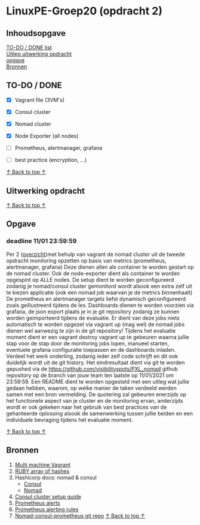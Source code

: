 # LinuxPE-Groep20 (opdracht 2)

## Inhoudsopgave
[TO-DO / DONE list](#to-do--done) <br/>
[Uitleg uitwerking opdracht](#Uitwerking-opdracht) <br/>
[opgave](#Opgave) <br/>
[Bronnen](#Bronnen) <br/>

## TO-DO / DONE

- [x] Vagrant file (3VM's)
- [x] Consul cluster
- [x] Nomad cluster
- [x] Node Exporter (all nodes)
- [ ] Prometheus, alertmanager, grafana
- [ ] best practice (encryption, ...)


[↑ Back to top ↑](#Inhoudsopgave) 

## Uitwerking opdracht



[↑ Back to top ↑](#Inhoudsopgave) 

## Opgave 
### deadline 11/01 23:59:59

Per 2 ([overzicht](https://docs.google.com/spreadsheets/d/1Q69y0qAsR0N5FGCZiHLzsOxO48YiUsMZfEyjJGxvy-g/edit#gid=0))met behulp van vagrant de nomad cluster uit de tweede opdracht monitoring opzetten op basis van metrics (prometheus, alertmanager, grafana)
Deze dienen allen als container te worden gestart op de nomad cluster. Ook de node-exporter dient als container te worden opgespint op ALLE nodes.
De setup dient te worden geconfigureerd zodanig je nomad/consul cluster gemonitord wordt alsook een extra zelf uit te kiezen applicatie (ook een nomad job waarvan je de metrics binnenhaalt)
De prometheus en alertmanager targets liefst dynamisch geconfigureerd zoals geillustreerd tijdens de les. Dashboards dienen te worden voorzien via grafana, de json export plaats je in je git repository zodanig ze kunnen worden geimporteerd tijdens de evaluatie.
Er dient van deze jobs niets automatisch te worden opgezet via vagrant up (mag wel) de nomad jobs dienen wel aanwezig te zijn in de git repository!
Tijdens het evaluatie moment dient er een vagrant destroy vagrant up te gebeuren waarna jullie stap voor de stap door de monitoring jobs lopen, manueel starten, eventuele grafana configuratie toepassen en de dashboards inladen.
Verdeel het werk onderling, zodanig ieder zelf code schrijft en dit ook duidelijk wordt uit de git history.
Het eindresultaat dient via git te worden gepushed via de https://github.com/visibilityspots/PXL_nomad github repository op de branch van jouw team ten laatste op 11/01/2021 om 23:59:59.
Een README dient te worden opgesteld met een uitleg wat jullie gedaan hebben, waarom, op welke manier de taken verdeeld werden samen met een bron vermelding.
De quotering zal gebeuren enerzijds op het functionele aspect van je cluster en de monitoring ervan, anderzijds wordt er ook gekeken naar het gebruik van best practices van de gehanteerde oplossing alsook de samenwerking tussen jullie beiden en een individuele bevraging tijdens het evaluatie moment.

[↑ Back to top ↑](#Inhoudsopgave) 

## Bronnen 

1. [Multi machine Vagrant](https://www.vagrantup.com/docs/multi-machine)
2. [RUBY array of hashes](https://stackoverflow.com/questions/4826129/how-to-create-an-array-of-hashes-in-ruby)
3. Hashicorp docs: nomad & consul
    * [Consul](https://learn.hashicorp.com/tutorials/consul/deployment-guide)
    * [Nomad](https://learn.hashicorp.com/collections/nomad/get-started)
4. [Consul cluster setup guide](https://devopscube.com/setup-consul-cluster-guide/)
5. [Prometheus alerts](https://awesome-prometheus-alerts.grep.to/rules.html)
6. [Prometheus alerting rules](https://prometheus.io/docs/prometheus/latest/configuration/alerting_rules/)
7. [Nomad-consul-prometheus git repo](https://github.com/visibilityspots/nomad-consul-prometheus)
[↑ Back to top ↑](#Inhoudsopgave) 
